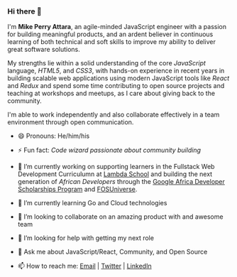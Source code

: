 ### Hi there 👋

 I'm **Mike Perry Attara**, an agile-minded JavaScript engineer with a passion for building meaningful products, and an ardent believer in continuous learning of both technical and soft skills to improve my ability to deliver great software solutions.

My strengths lie within a solid understanding of the core *JavaScript* language, *HTML5*, and *CSS3*, with hands-on experience in recent years in building scalable web applications using modern JavaScript tools like *React* and *Redux* and spend some time contributing to open source projects and teaching at workshops and meetups, as I care about giving back to the community.

I'm able to work independently and also collaborate effectively in a team environment through open communication.

- 😄 Pronouns: He/him/his

- ⚡ Fun fact: *Code wizard passionate about community building*

- 🔭 I’m currently working on supporting learners in the Fullstack Web Development Curriculumn at [Lambda School](https://lambdaschool.com) and building the next generation of *African Developers* through the [Google Africa Developer Scholarships Program](https://gads.andela.com) and [FOSUniverse](https://fosuniverse.org).

- 🌱 I’m currently learning Go and Cloud technologies

- 👯 I’m looking to collaborate on an amazing product with and awesome team

- 🤔 I’m looking for help with getting my next role

- 💬 Ask me about JavaScript/React, Community, and Open Source

- 📫 How to reach me:
  [Email](mpyebattara@gmail.com) | [Twitter](https://twitter.com/mikeattara) | [LinkedIn](https://www.linkedin.com/in/mikeattara)
